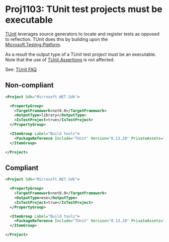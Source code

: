 ﻿---
parent: Other
ancestor: MSBuild
---

# Proj1103: TUnit test projects must be executable
[TUnit](https://thomhurst.github.io/TUnit/) leverages source generators to
locate and register tests as opposed to reflection. TUnit does this by building
upon the [Microsoft.Testing.Platform](https://learn.microsoft.com/dotnet/core/testing/unit-testing-platform-intro).

As a result the output type of a TUnit test project must be an executable.
Note that the use of [TUnit.Assertions](https://www.nuget.org/packages/TUnit.Assertions)
is not affected.

See: [TUnit FAQ](https://thomhurst.github.io/TUnit/docs/faq)

## Non-compliant
``` xml
<Project Sdk="Microsoft.NET.Sdk">

  <PropertyGroup>
    <TargetFramework>net8.0</TargetFramework>
    <OutputType>library</OutputType>
    <IsTestProject>true</IsTestProject>
  </PropertyGroup>

  <ItemGroup Label="Build tools">
    <PackageReference Include="TUnit" Version="0.13.20" PrivateAssets="all" />
  </ItemGroup>

</Project>
```

## Compliant
``` xml
<Project Sdk="Microsoft.NET.Sdk">

  <PropertyGroup>
    <TargetFramework>net8.0</TargetFramework>
    <OutputType>exe</OutputType>
    <IsTestProject>true</IsTestProject>
  </PropertyGroup>

  <ItemGroup Label="Build tools">
    <PackageReference Include="TUnit" Version="0.13.20" PrivateAssets="all" />
  </ItemGroup>

</Project>
```
